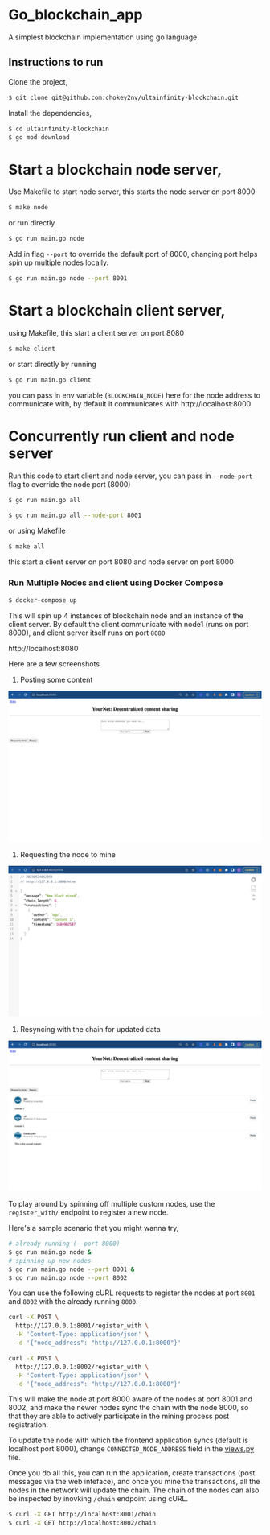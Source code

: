 # Go_blockchain_app

A simplest blockchain implementation using go language

## Instructions to run

Clone the project,

```sh
$ git clone git@github.com:chokey2nv/ultainfinity-blockchain.git
```

Install the dependencies,

```sh
$ cd ultainfinity-blockchain
$ go mod download
```

# Start a blockchain node server,
Use Makefile to start node server, this starts the node server on port 8000
```sh
$ make node
```
or run directly
```sh
$ go run main.go node 
```
Add in flag `--port` to override the default port of 8000, changing port helps spin up multiple nodes locally.
```sh
$ go run main.go node --port 8001
```



# Start a blockchain client server,
using Makefile, this start a client server on port 8080
```sh
$ make client
```
or start directly by running
```sh
$ go run main.go client
```
you can pass in env variable (`BLOCKCHAIN_NODE`) here for the node address to communicate with, by default it communicates with http://localhost:8000

# Concurrently run client and node server
Run this code to start client and node server, you can pass in `--node-port` flag to override the node port (8000)
```sh
$ go run main.go all
```
```sh
$ go run main.go all --node-port 8001
```
or using Makefile
```sh
$ make all
```
this start a client server on port 8080 and node server on port 8000

### Run Multiple Nodes and client using Docker Compose

```sh
$ docker-compose up
```
This will spin up 4 instances of blockchain node and an instance of the client server. By default the client communicate with node1 (runs on port 8000), and client server itself runs on port `8080`

http://localhost:8080


Here are a few screenshots

1. Posting some content

![image.png](screenshots/home.png)

1. Requesting the node to mine

![image.png](screenshots/mine.png)

1. Resyncing with the chain for updated data

![image.png](screenshots/resync.png)

To play around by spinning off multiple custom nodes, use the `register_with/` endpoint to register a new node. 

Here's a sample scenario that you might wanna try,

```sh
# already running (--port 8000)
$ go run main.go node &
# spinning up new nodes
$ go run main.go node --port 8001 &
$ go run main.go node --port 8002 
```

You can use the following cURL requests to register the nodes at port `8001` and `8002` with the already running `8000`.

```sh
curl -X POST \
  http://127.0.0.1:8001/register_with \
  -H 'Content-Type: application/json' \
  -d '{"node_address": "http://127.0.0.1:8000"}'
```

```sh
curl -X POST \
  http://127.0.0.1:8002/register_with \
  -H 'Content-Type: application/json' \
  -d '{"node_address": "http://127.0.0.1:8000"}'
```

This will make the node at port 8000 aware of the nodes at port 8001 and 8002, and make the newer nodes sync the chain with the node 8000, so that they are able to actively participate in the mining process post registration.

To update the node with which the frontend application syncs (default is localhost port 8000), change `CONNECTED_NODE_ADDRESS` field in the [views.py](/app/views.py) file.

Once you do all this, you can run the application, create transactions (post messages via the web inteface), and once you mine the transactions, all the nodes in the network will update the chain. The chain of the nodes can also be inspected by inovking `/chain` endpoint using cURL.

```sh
$ curl -X GET http://localhost:8001/chain
$ curl -X GET http://localhost:8002/chain
```
